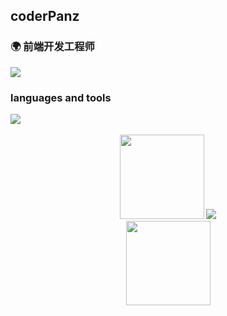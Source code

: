 ## coderPanz 

### 🌍 前端开发工程师

<img src="https://camo.githubusercontent.com/e2fed45eeddf5c4e8af379d928f6c2da3617a343291af1763c6af7bab347e431/68747470733a2f2f63646e2e6a7364656c6976722e6e65742f67682f73756e3032323553554e2f73756e3032323553554e2f6173736574732f696d616765732f69636f6e2e706e67">

### languages and tools
<img src="https://skillicons.dev/icons?i=js,ts,vue,nodejs,mongodb,vscode,git,vite,react,next" />
<br /><br />


<div align="center"> 
<img height="135px" src="https://github-readme-stats.vercel.app/api?username=coderPanz&hide_title=true&show_icons=true" /> 
<img src="https://github-readme-stats.vercel.app/api/top-langs/?username=coderPanz&hide_title=true&layout=compact&langs_count=6&text_color=000&icon_color=fff&card_width=380" />
</div>


<div align="center"> 
  <img height="135px" src="https://github-readme-streak-stats.herokuapp.com/?user=coderPanz&card_width=1106" /> 
</div>
